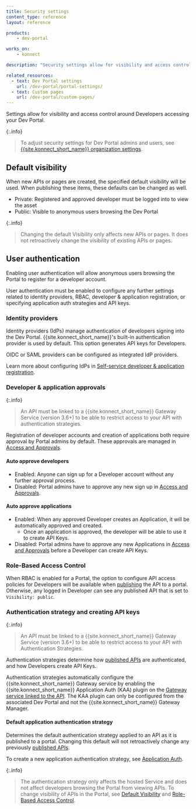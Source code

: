 ```yaml
---
title: Security settings
content_type: reference
layout: reference

products:
    - dev-portal

works_on:
    - konnect

description: "Security settings allow for visibility and access control around Developers accessing your Dev Portal."

related_resources:
  - text: Dev Portal settings
    url: /dev-portal/portal-settings/
  - text: Custom pages
    url: /dev-portal/custom-pages/
---
```


Settings allow for visibility and access control around Developers accessing your Dev Portal. 

{:.info}
> To adjust security settings for Dev Portal admins and users, see [{{site.konnect_short_name}} organization settings](/konnect-platform/konnect-authentication/).

## Default visibility

When new APIs or pages are created, the specified default visibility will be used. When publishing these items, these defaults can be changed as well. 

* Private: Registered and approved developer must be logged into to view the asset
* Public: Visible to anonymous users browsing the Dev Portal

{:.info}
> Changing the default Visibility only affects new APIs or pages. It does not retroactively change the visibility of existing APIs or pages.

## User authentication

Enabling user authentication will allow anonymous users browsing the Portal to register for a developer account. 

User authentication must be enabled to configure any further settings related to identity providers, RBAC, developer & application registration, or specifying application auth strategies and API keys.

<!--
### Kong Dev Portal API

```
PATCH /portals/{portalId}
authentication_enabled: true|false
```
-->

### Identity providers

Identity providers (IdPs) manage authentication of developers signing into the Dev Portal. 
{{site.konnect_short_name}}'s built-in authentication provider is used by default. This option generates API keys for Developers.

OIDC or SAML providers can be configured as integrated IdP providers.

Learn more about configuring IdPs in [Self-service developer & application registration](/dev-portal/application-registration/).

### Developer & application approvals

{:.info}
> An API must be linked to a {{site.konnect_short_name}} Gateway Service (version 3.6+) to be able to restrict access to your API with authentication strategies.

Registration of developer accounts and creation of applications both require approval by Portal admins by default. These approvals are managed in [Access and Approvals](/dev-portal/access-and-approval/).

#### Auto approve developers
* Enabled: Anyone can sign up for a Developer account without any further approval process. 
* Disabled: Portal admins have to approve any new sign up in [Access and Approvals](/dev-portal/access-and-approval/).

#### Auto approve applications 
* Enabled: When any approved Developer creates an Application, it will be automatically approved and created. 
  * Once an application is approved, the developer will be able to use it to create API Keys. 
* Disabled: Portal admins have to approve any new Applications in [Access and Approvals](/dev-portal/access-and-approval/) before a Developer can create API Keys.

### Role-Based Access Control

When RBAC is enabled for a Portal, the option to configure API access policies for Developers will be available when [publishing](/dev-portal/publishing/) the API to a portal. Otherwise, any logged in Developer can see any published API that is set to `Visibility: public`.

### Authentication strategy and creating API keys

{:.info}
> An API must be linked to a {{site.konnect_short_name}} Gateway Service (version 3.6+) to be able to restrict access to your API with Authentication Strategies.

Authentication strategies determine how [published APIs](/dev-portal/publishing/) are authenticated, and how Developers create API Keys. 

Authentication strategies automatically configure the {{site.konnect_short_name}} Gateway service by enabling the {{site.konnect_short_name}} Application Auth (KAA) plugin on the [Gateway service linked to the API](/dev-portal/apis/#gateway-service-link). The KAA plugin can only be configured from the associated Dev Portal and not the {{site.konnect_short_name}} Gateway Manager.

#### Default application authentication strategy 

Determines the default authentication strategy applied to an API as it is published to a portal. Changing this default will not retroactively change any previously [published APIs](/dev-portal/publishing).

To create a new application authentication strategy, see [Application Auth](/dev-portal/application-registration).

{:.info}
> The authentication strategy only affects the hosted Service and does not affect developers browsing the Portal from viewing APIs. To change visibility of APIs in the Portal, see [Default Visibility](#default-visibility) and [Role-Based Access Control](#role-based-access-control).

<!--
### Kong Dev Portal API 

```
PATCH /portals/{portalId}
Default_application_auth_strategy_id: null (none) or auth strategy uuid
```
-->